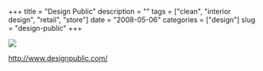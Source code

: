 +++
title = "Design Public"
description = ""
tags = ["clean", "interior design", "retail", "store"]
date = "2008-05-06"
categories = ["design"]
slug = "design-public"
+++


 

  <div id="screens-thumbs" class="clearfix">
    <div class="txt-center" id="design-submission"><a href="http://www.designpublic.com/"><img id='bluga-thumbnail-1235' class='bluga-thumbnail large' src='//konigi.com/media/bluga/
wt4820811325723_0.jpg'/></a></div>  
  </div>   
<p><a href="http://www.designpublic.com/">http://www.designpublic.com/</a></p>




